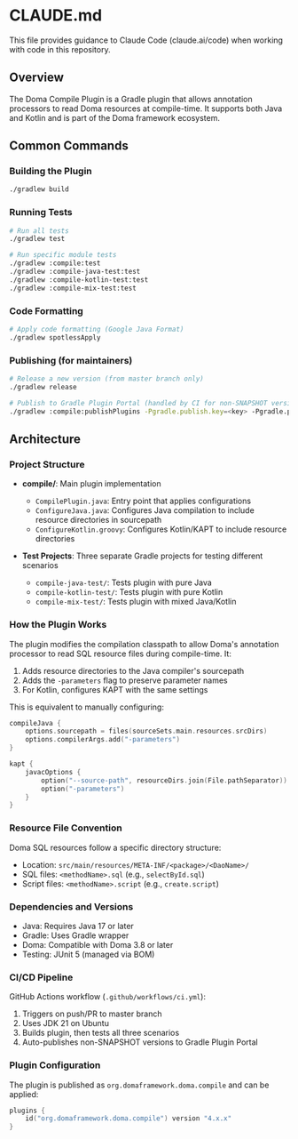 # CLAUDE.md

This file provides guidance to Claude Code (claude.ai/code) when working with code in this repository.

## Overview

The Doma Compile Plugin is a Gradle plugin that allows annotation processors to read Doma resources at compile-time. It supports both Java and Kotlin and is part of the Doma framework ecosystem.

## Common Commands

### Building the Plugin
```bash
./gradlew build
```

### Running Tests
```bash
# Run all tests
./gradlew test

# Run specific module tests
./gradlew :compile:test
./gradlew :compile-java-test:test
./gradlew :compile-kotlin-test:test
./gradlew :compile-mix-test:test
```

### Code Formatting
```bash
# Apply code formatting (Google Java Format)
./gradlew spotlessApply
```

### Publishing (for maintainers)
```bash
# Release a new version (from master branch only)
./gradlew release

# Publish to Gradle Plugin Portal (handled by CI for non-SNAPSHOT versions)
./gradlew :compile:publishPlugins -Pgradle.publish.key=<key> -Pgradle.publish.secret=<secret>
```

## Architecture

### Project Structure
- **compile/**: Main plugin implementation
  - `CompilePlugin.java`: Entry point that applies configurations
  - `ConfigureJava.java`: Configures Java compilation to include resource directories in sourcepath
  - `ConfigureKotlin.groovy`: Configures Kotlin/KAPT to include resource directories
  
- **Test Projects**: Three separate Gradle projects for testing different scenarios
  - `compile-java-test/`: Tests plugin with pure Java
  - `compile-kotlin-test/`: Tests plugin with pure Kotlin  
  - `compile-mix-test/`: Tests plugin with mixed Java/Kotlin

### How the Plugin Works
The plugin modifies the compilation classpath to allow Doma's annotation processor to read SQL resource files during compile-time. It:

1. Adds resource directories to the Java compiler's sourcepath
2. Adds the `-parameters` flag to preserve parameter names
3. For Kotlin, configures KAPT with the same settings

This is equivalent to manually configuring:
```kotlin
compileJava {
    options.sourcepath = files(sourceSets.main.resources.srcDirs)
    options.compilerArgs.add("-parameters")
}

kapt {
    javacOptions {
        option("--source-path", resourceDirs.join(File.pathSeparator))
        option("-parameters")      
    }
}
```

### Resource File Convention
Doma SQL resources follow a specific directory structure:
- Location: `src/main/resources/META-INF/<package>/<DaoName>/`
- SQL files: `<methodName>.sql` (e.g., `selectById.sql`)
- Script files: `<methodName>.script` (e.g., `create.script`)

### Dependencies and Versions
- Java: Requires Java 17 or later
- Gradle: Uses Gradle wrapper
- Doma: Compatible with Doma 3.8 or later
- Testing: JUnit 5 (managed via BOM)

### CI/CD Pipeline
GitHub Actions workflow (`.github/workflows/ci.yml`):
1. Triggers on push/PR to master branch
2. Uses JDK 21 on Ubuntu
3. Builds plugin, then tests all three scenarios
4. Auto-publishes non-SNAPSHOT versions to Gradle Plugin Portal

### Plugin Configuration
The plugin is published as `org.domaframework.doma.compile` and can be applied:
```kotlin
plugins {
    id("org.domaframework.doma.compile") version "4.x.x"
}
```